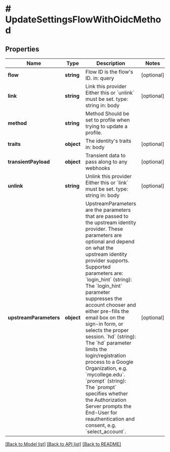 # # UpdateSettingsFlowWithOidcMethod

## Properties

Name | Type | Description | Notes
------------ | ------------- | ------------- | -------------
**flow** | **string** | Flow ID is the flow&#39;s ID.  in: query | [optional]
**link** | **string** | Link this provider  Either this or &#x60;unlink&#x60; must be set.  type: string in: body | [optional]
**method** | **string** | Method  Should be set to profile when trying to update a profile. |
**traits** | **object** | The identity&#39;s traits  in: body | [optional]
**transientPayload** | **object** | Transient data to pass along to any webhooks | [optional]
**unlink** | **string** | Unlink this provider  Either this or &#x60;link&#x60; must be set.  type: string in: body | [optional]
**upstreamParameters** | **object** | UpstreamParameters are the parameters that are passed to the upstream identity provider.  These parameters are optional and depend on what the upstream identity provider supports. Supported parameters are: &#x60;login_hint&#x60; (string): The &#x60;login_hint&#x60; parameter suppresses the account chooser and either pre-fills the email box on the sign-in form, or selects the proper session. &#x60;hd&#x60; (string): The &#x60;hd&#x60; parameter limits the login/registration process to a Google Organization, e.g. &#x60;mycollege.edu&#x60;. &#x60;prompt&#x60; (string): The &#x60;prompt&#x60; specifies whether the Authorization Server prompts the End-User for reauthentication and consent, e.g. &#x60;select_account&#x60;. | [optional]

[[Back to Model list]](../../README.md#models) [[Back to API list]](../../README.md#endpoints) [[Back to README]](../../README.md)
